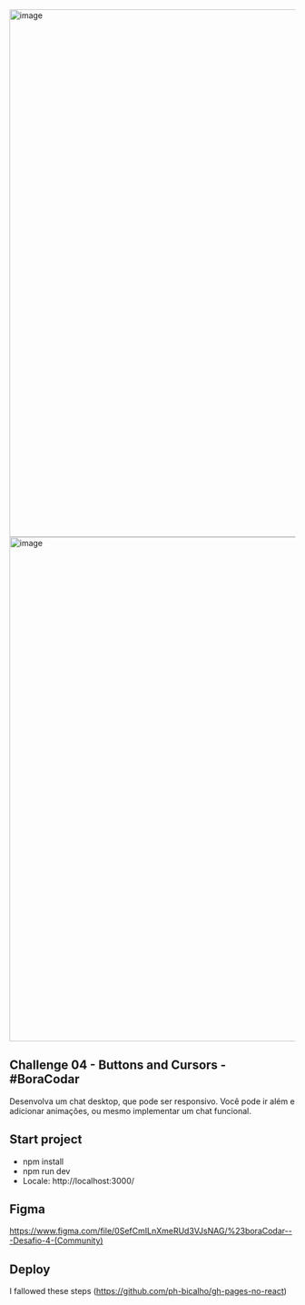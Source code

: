 <img width="929" alt="image" src="https://user-images.githubusercontent.com/28486303/215292762-edc32edf-105b-47f2-ad7d-04c5b205b206.png">

<img width="888" alt="image" src="https://user-images.githubusercontent.com/28486303/215292838-f5524200-59e0-4fed-b61f-bf0117041434.png">

## Challenge 04 - Buttons and Cursors - #BoraCodar
Desenvolva um chat desktop, que pode ser responsivo. Você pode ir além e adicionar animações, ou mesmo implementar um chat funcional.

## Start project

- npm install
- npm run dev
- Locale: http://localhost:3000/

## Figma
https://www.figma.com/file/0SefCmILnXmeRUd3VJsNAG/%23boraCodar---Desafio-4-(Community)

## Deploy
I fallowed these steps (https://github.com/ph-bicalho/gh-pages-no-react)


